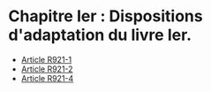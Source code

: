 # Chapitre Ier : Dispositions d'adaptation du livre Ier.

- [Article R921-1](article-r921-1.md)
- [Article R921-2](article-r921-2.md)
- [Article R921-4](article-r921-4.md)

